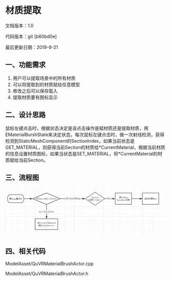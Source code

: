 # 材质提取

文档版本：1.0

代码版本：git \[b60bd0e\]

最后更新日期：2019-8-21

## 一、功能需求

1. 用户可以提取场景中的所有材质
2. 可以将提取到的材质赋给任意模型
3. 修改之后可以保存载入
4. 提取材质要有图标显示

## 二、设计思路

鼠标左键点击时，根据状态决定是该点击操作是赋材质还是提取材质，用EMaterialBurshState来决定状态。每次鼠标左键点击时，做一次射线检测，获得检测到StaticMeshComponent的SectionIndex，如果当前状态是GET\_MATERIAL，则获得当前Section的材质给\*CurrentMaterial，根据当前材质的信息设置材质图标，如果当状态是SET\_MATERIAL，将\*CurrentMaterial的材质赋给当前Section。

## 三、流程图

![](../../.gitbook/assets/0%20%282%29.png)

## 四、相关代码

ModelAsset/QuVRMaterialBrushActor.cpp

ModelAsset/QuVRMaterialBrushActor.h

